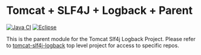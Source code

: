 ﻿# Tomcat + SLF4J + Logback + Parent #

[![Java CI](https://github.com/tomcat-slf4j-logback/tomcat-slf4j-logback-parent/workflows/Java%20CI/badge.svg)](https://github.com/tomcat-slf4j-logback/tomcat-slf4j-logback-parent/actions?query=workflow%3A%22Java+CI%22)
[![Eclipse](https://img.shields.io/badge/license-Eclipse-blue.svg)](https://www.eclipse.org/legal/epl-v10.html)

This is the parent module for the Tomcat Slf4j Logback Project.  Please refer to [tomcat-slf4j-logback](https://github.com/tomcat-slf4j-logback) top level project for access to specific repos.
